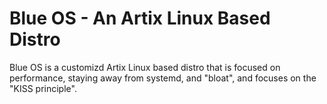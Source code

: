 # Blue OS - An Artix Linux Based Distro
Blue OS is a customizd Artix Linux based distro that is focused on performance, staying away from systemd, and "bloat", and focuses on the "KISS principle".
